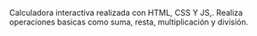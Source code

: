 Calculadora interactiva realizada con HTML, CSS Y JS,. Realiza operaciones basicas como suma, resta, multiplicación y división.

